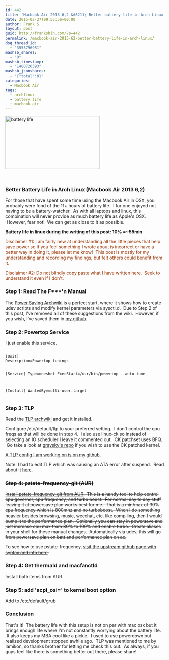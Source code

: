 ```yaml
---
id: 442
title: 'Macbook Air 2013 6,2 &#8211; Better battery life in Arch Linux'
date: 2015-02-27T09:55:56+00:00
author: Frank S
layout: post
guid: http://frankshin.com/?p=442
permalink: /macbook-air-2013-62-better-battery-life-in-arch-linux/
dsq_thread_id:
  - "3553796981"
mashsb_shares:
  - "0"
mashsb_timestamp:
  - "1480720393"
mashsb_jsonshares:
  - '{"total":0}'
categories:
  - Macbook Air
tags:
  - archlinux
  - battery life
  - macbook air
---
```

<a href="http://frankshin.com/wp-content/uploads/2015/02/battery.jpg"><img class=" size-medium wp-image-444 aligncenter" src="http://frankshin.com/wp-content/uploads/2015/02/battery-300x168.jpg" alt="battery life" width="300" height="168" /></a>

&nbsp;
<h3>Better Battery Life in Arch Linux (Macbook Air 2013 6,2)</h3>
For those that have spent some time using the Macbook Air in OSX, you probably were fond of the 11+ hours of battery life.  I for one enjoyed not having to be a battery-watcher.  As with all laptops and linux, this combination will never provide as much battery life as Apple's OSX.  However, fear not!  We can get as close to it as possible.

<strong>Battery life in linux during the writing of this post: 10% =~55min</strong>

<span style="color: #993300;">Disclaimer #1: I am fairly new at understanding all the little pieces that help save power so if you feel something I wrote about is incorrect or have a better way in doing it, please let me know!  This post is mostly for my understanding and recording my findings, but felt others could benefit from it.</span>

<span style="color: #993300;">Disclaimer #2: Do not blindly copy paste what I have written here.  Seek to understand it even if I don't.</span>
<h3>Step 1: Read The F***'n Manual</h3>
The <a href="https://wiki.archlinux.org/index.php/Power_saving">Power Saving Archwiki</a> is a perfect start, where it shows how to create udev scripts and modify kernel parameters via sysctl.d.  Due to Step 2 of this post, I've removed all of these suggestions from the wiki.  However, if you wish, I've saved them in <a href="https://github.com/frank604/configs">my github</a>.
<h3>Step 2: Powertop Service</h3>
I just enable this service.
<pre><code>
[Unit]
Description=Powertop tunings

[Service]
Type=oneshot
ExecStart=/usr/bin/powertop --auto-tune

[Install]
WantedBy=multi-user.target</code></pre>
<h3>Step 3: TLP</h3>
Read the <a href="https://wiki.archlinux.org/index.php/TLP">TLP archwiki</a> and get it installed.

Configure /etc/default/tlp to your preferred setting.  I don't control the cpu freqs as that will be done in step 4.  I also use linux-ck so instead of selecting an IO scheduler I leave it commented out.  CK patchset uses BFQ.  Go take a look at <a href="https://wiki.archlinux.org/index.php/repo-ck">graysky's repo</a> if you wish to use the CK patched kernel.

<a href="https://github.com/frank604/configs/blob/master/default/tlp">A TLP config I am working on is on my github</a>.

Note: I had to edit TLP which was causing an ATA error after suspend.  Read about it <a href="http://frankshin.com/ata-errors-on-macbook-air-2013-62-with-tlp/">here</a>.
<h3><del>Step 4: pstate-frequency-git (AUR)</del></h3>
<del><a href="https://aur.archlinux.org/packages/pstate-frequency-git">Install pstate-frequency-git from AUR</a>.  This is a handy tool to help control cpu governor, cpu frequency, and turbo boost.  For normal day to day stuff leaving it at powersave plan works best for me.  That is a min/max of 30% cpu frequency which is 800mhz and no turboboost.  When I do something heavier besides browsing, music, weechat, etc. like compiling, then I would bump it to the performance plan.  Optionally you can stay in powersave and just increase cpu max from 30% to 100% and enable turbo.  Create aliases in your shell for these manual changes.  Automatically via udev, this will go from powersave plan on batt and performance plan on ac.</del>

<del>To see how to use pstate-frequency, <a href="https://github.com/pyamsoft/pstate-frequency">visit the upstream github page with syntax and info here</a>.</del>
<h3>Step 4: Get thermald and macfanctld</h3>
Install both items from AUR.
<h3>Step 5: add 'acpi_osi=' to kernel boot option</h3>
Add to /etc/default/grub
<h3>Conclusion</h3>
That's it!  The battery life with this setup is not on par with mac osx but it brings enough life where I'm not constantly worrying about the battery life.  It also keeps my MBA cool like a pickle.  I used to use powerdown but realized development stopped awhile ago.  TLP was mentioned to me by Iamikon, so thanks brother for letting me check this out.  As always, if you guys feel like there is something better out there, please share!

&nbsp;

&nbsp;